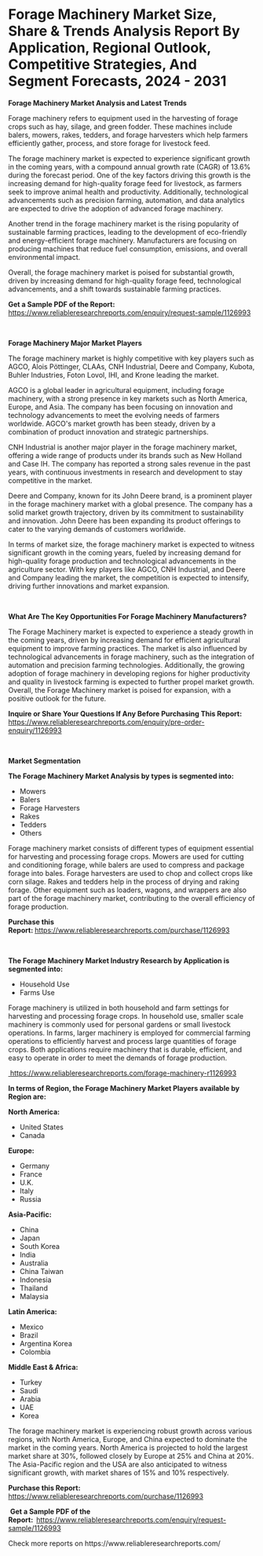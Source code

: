 <p><h1>Forage Machinery Market Size, Share & Trends Analysis Report By Application, Regional Outlook, Competitive Strategies, And Segment Forecasts, 2024 - 2031</h1></p><p><strong>Forage Machinery Market Analysis and Latest Trends</strong></p>
<p><p>Forage machinery refers to equipment used in the harvesting of forage crops such as hay, silage, and green fodder. These machines include balers, mowers, rakes, tedders, and forage harvesters which help farmers efficiently gather, process, and store forage for livestock feed.</p><p>The forage machinery market is expected to experience significant growth in the coming years, with a compound annual growth rate (CAGR) of 13.6% during the forecast period. One of the key factors driving this growth is the increasing demand for high-quality forage feed for livestock, as farmers seek to improve animal health and productivity. Additionally, technological advancements such as precision farming, automation, and data analytics are expected to drive the adoption of advanced forage machinery.</p><p>Another trend in the forage machinery market is the rising popularity of sustainable farming practices, leading to the development of eco-friendly and energy-efficient forage machinery. Manufacturers are focusing on producing machines that reduce fuel consumption, emissions, and overall environmental impact.</p><p>Overall, the forage machinery market is poised for substantial growth, driven by increasing demand for high-quality forage feed, technological advancements, and a shift towards sustainable farming practices.</p></p>
<p><strong>Get a Sample PDF of the Report:&nbsp;</strong> <a href="https://www.reliableresearchreports.com/enquiry/request-sample/1126993">https://www.reliableresearchreports.com/enquiry/request-sample/1126993</a></p>
<p>&nbsp;</p>
<p><strong>Forage Machinery Major Market Players</strong></p>
<p><p>The forage machinery market is highly competitive with key players such as AGCO, Alois Pöttinger, CLAAs, CNH Industrial, Deere and Company, Kubota, Buhler Industries, Foton Lovol, IHI, and Krone leading the market.</p><p>AGCO is a global leader in agricultural equipment, including forage machinery, with a strong presence in key markets such as North America, Europe, and Asia. The company has been focusing on innovation and technology advancements to meet the evolving needs of farmers worldwide. AGCO's market growth has been steady, driven by a combination of product innovation and strategic partnerships.</p><p>CNH Industrial is another major player in the forage machinery market, offering a wide range of products under its brands such as New Holland and Case IH. The company has reported a strong sales revenue in the past years, with continuous investments in research and development to stay competitive in the market.</p><p>Deere and Company, known for its John Deere brand, is a prominent player in the forage machinery market with a global presence. The company has a solid market growth trajectory, driven by its commitment to sustainability and innovation. John Deere has been expanding its product offerings to cater to the varying demands of customers worldwide.</p><p>In terms of market size, the forage machinery market is expected to witness significant growth in the coming years, fueled by increasing demand for high-quality forage production and technological advancements in the agriculture sector. With key players like AGCO, CNH Industrial, and Deere and Company leading the market, the competition is expected to intensify, driving further innovations and market expansion.</p></p>
<p>&nbsp;</p>
<p><strong>What Are The Key Opportunities For Forage Machinery Manufacturers?</strong></p>
<p><p>The Forage Machinery market is expected to experience a steady growth in the coming years, driven by increasing demand for efficient agricultural equipment to improve farming practices. The market is also influenced by technological advancements in forage machinery, such as the integration of automation and precision farming technologies. Additionally, the growing adoption of forage machinery in developing regions for higher productivity and quality in livestock farming is expected to further propel market growth. Overall, the Forage Machinery market is poised for expansion, with a positive outlook for the future.</p></p>
<p><strong>Inquire or Share Your Questions If Any Before Purchasing This Report:</strong> <a href="https://www.reliableresearchreports.com/enquiry/pre-order-enquiry/1126993">https://www.reliableresearchreports.com/enquiry/pre-order-enquiry/1126993</a></p>
<p>&nbsp;</p>
<p><strong>Market Segmentation</strong></p>
<p><strong>The Forage Machinery Market Analysis by types is segmented into:</strong></p>
<p><ul><li>Mowers</li><li>Balers</li><li>Forage Harvesters</li><li>Rakes</li><li>Tedders</li><li>Others</li></ul></p>
<p><p>Forage machinery market consists of different types of equipment essential for harvesting and processing forage crops. Mowers are used for cutting and conditioning forage, while balers are used to compress and package forage into bales. Forage harvesters are used to chop and collect crops like corn silage. Rakes and tedders help in the process of drying and raking forage. Other equipment such as loaders, wagons, and wrappers are also part of the forage machinery market, contributing to the overall efficiency of forage production.</p></p>
<p><strong>Purchase this Report:&nbsp;</strong><a href="https://www.reliableresearchreports.com/purchase/1126993">https://www.reliableresearchreports.com/purchase/1126993</a></p>
<p>&nbsp;</p>
<p><strong>The Forage Machinery Market Industry Research by Application is segmented into:</strong></p>
<p><ul><li>Household Use</li><li>Farms Use</li></ul></p>
<p><p>Forage machinery is utilized in both household and farm settings for harvesting and processing forage crops. In household use, smaller scale machinery is commonly used for personal gardens or small livestock operations. In farms, larger machinery is employed for commercial farming operations to efficiently harvest and process large quantities of forage crops. Both applications require machinery that is durable, efficient, and easy to operate in order to meet the demands of forage production.</p></p>
<p><a href="https://www.reliableresearchreports.com/forage-machinery-r1126993">&nbsp;https://www.reliableresearchreports.com/forage-machinery-r1126993</a></p>
<p><strong>In terms of Region, the Forage Machinery Market Players available by Region are:</strong></p>
<p>
    <p> <strong> North America: </strong>
        <ul>
            <li>United States</li>
            <li>Canada</li>
        </ul>
        </p> 
    <p> <strong> Europe: </strong>
        <ul>
            <li>Germany</li>
            <li>France</li>
            <li>U.K.</li>
            <li>Italy</li>
            <li>Russia</li>
        </ul>
        </p> 
    <p> <strong> Asia-Pacific: </strong>
        <ul>
            <li>China</li>
            <li>Japan</li>
            <li>South Korea</li>
            <li>India</li>
            <li>Australia</li>
            <li>China Taiwan</li>
            <li>Indonesia</li>
            <li>Thailand</li>
            <li>Malaysia</li>
        </ul>
        </p> 
    <p> <strong> Latin America: </strong>
        <ul>
            <li>Mexico</li>
            <li>Brazil</li>
            <li>Argentina Korea</li>
            <li>Colombia</li>
        </ul>
        </p> 
    <p> <strong> Middle East & Africa: </strong>
        <ul>
            <li>Turkey</li>
            <li>Saudi</li>
            <li>Arabia</li>
            <li>UAE</li>
            <li>Korea</li>
        </ul>
    </p>
    </p>
<p><p>The forage machinery market is experiencing robust growth across various regions, with North America, Europe, and China expected to dominate the market in the coming years. North America is projected to hold the largest market share at 30%, followed closely by Europe at 25% and China at 20%. The Asia-Pacific region and the USA are also anticipated to witness significant growth, with market shares of 15% and 10% respectively.</p></p>
<p><strong>Purchase this Report: </strong><a href="https://www.reliableresearchreports.com/purchase/1126993">https://www.reliableresearchreports.com/purchase/1126993</a></p>
<p>&nbsp;<strong>Get a Sample PDF of the Report:&nbsp;&nbsp;</strong><a href="https://www.reliableresearchreports.com/enquiry/request-sample/1126993">https://www.reliableresearchreports.com/enquiry/request-sample/1126993</a></p>
<p><strong></strong></p>
<p>Check more reports on https://www.reliableresearchreports.com/</p>
